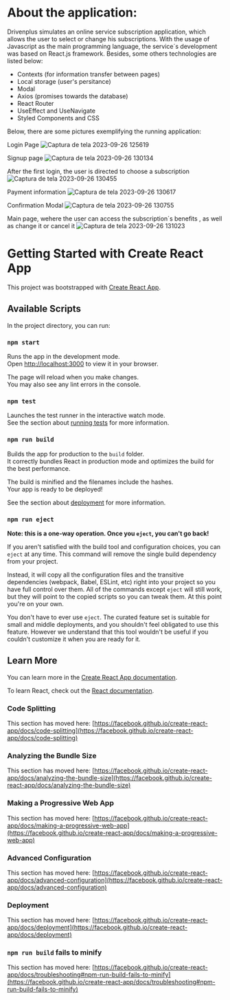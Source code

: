 # About the application:
Drivenplus simulates an online service subscription application, which allows the user to select or change his subscriptions. With the usage of Javascript as the main programming language, the service´s development was based on React.js framework. Besides, some others technologies are listed below:

- Contexts (for information transfer between pages)
- Local storage (user's persitance)
- Modal
- Axios (promises towards the database)
- React Router
- UseEffect and UseNavigate
- Styled Components and CSS
  

Below, there are some pictures exemplifying the running application:

Login Page
![Captura de tela 2023-09-26 125619](https://github.com/tiagoalexandrecs/Drivenplus/assets/122137155/c6c6a48a-1477-4ed4-8624-625a51dc6ff3)

Signup page
![Captura de tela 2023-09-26 130134](https://github.com/tiagoalexandrecs/Drivenplus/assets/122137155/4654921c-5bfe-4fb6-aa00-f7fa3e7feadd)


After the first login, the user is directed to choose a subscription
![Captura de tela 2023-09-26 130455](https://github.com/tiagoalexandrecs/Drivenplus/assets/122137155/2a5301ca-405b-4563-99f7-013fa72c1be5)


Payment information
![Captura de tela 2023-09-26 130617](https://github.com/tiagoalexandrecs/Drivenplus/assets/122137155/8cbf12d8-da7c-4bfa-b121-c97eb176a593)


Confirmation Modal
![Captura de tela 2023-09-26 130755](https://github.com/tiagoalexandrecs/Drivenplus/assets/122137155/78d01255-08ea-4210-9918-5a9db7f0aef6)


Main page, wehere the user can access the subscription´s benefits , as well as change it or cancel it
![Captura de tela 2023-09-26 131023](https://github.com/tiagoalexandrecs/Drivenplus/assets/122137155/2a8c8c9b-7afa-4c5b-890d-8484895e10d2)







# Getting Started with Create React App

This project was bootstrapped with [Create React App](https://github.com/facebook/create-react-app).

## Available Scripts

In the project directory, you can run:

### `npm start`

Runs the app in the development mode.\
Open [http://localhost:3000](http://localhost:3000) to view it in your browser.

The page will reload when you make changes.\
You may also see any lint errors in the console.

### `npm test`

Launches the test runner in the interactive watch mode.\
See the section about [running tests](https://facebook.github.io/create-react-app/docs/running-tests) for more information.

### `npm run build`

Builds the app for production to the `build` folder.\
It correctly bundles React in production mode and optimizes the build for the best performance.

The build is minified and the filenames include the hashes.\
Your app is ready to be deployed!

See the section about [deployment](https://facebook.github.io/create-react-app/docs/deployment) for more information.

### `npm run eject`

**Note: this is a one-way operation. Once you `eject`, you can't go back!**

If you aren't satisfied with the build tool and configuration choices, you can `eject` at any time. This command will remove the single build dependency from your project.

Instead, it will copy all the configuration files and the transitive dependencies (webpack, Babel, ESLint, etc) right into your project so you have full control over them. All of the commands except `eject` will still work, but they will point to the copied scripts so you can tweak them. At this point you're on your own.

You don't have to ever use `eject`. The curated feature set is suitable for small and middle deployments, and you shouldn't feel obligated to use this feature. However we understand that this tool wouldn't be useful if you couldn't customize it when you are ready for it.

## Learn More

You can learn more in the [Create React App documentation](https://facebook.github.io/create-react-app/docs/getting-started).

To learn React, check out the [React documentation](https://reactjs.org/).

### Code Splitting

This section has moved here: [https://facebook.github.io/create-react-app/docs/code-splitting](https://facebook.github.io/create-react-app/docs/code-splitting)

### Analyzing the Bundle Size

This section has moved here: [https://facebook.github.io/create-react-app/docs/analyzing-the-bundle-size](https://facebook.github.io/create-react-app/docs/analyzing-the-bundle-size)

### Making a Progressive Web App

This section has moved here: [https://facebook.github.io/create-react-app/docs/making-a-progressive-web-app](https://facebook.github.io/create-react-app/docs/making-a-progressive-web-app)

### Advanced Configuration

This section has moved here: [https://facebook.github.io/create-react-app/docs/advanced-configuration](https://facebook.github.io/create-react-app/docs/advanced-configuration)

### Deployment

This section has moved here: [https://facebook.github.io/create-react-app/docs/deployment](https://facebook.github.io/create-react-app/docs/deployment)

### `npm run build` fails to minify

This section has moved here: [https://facebook.github.io/create-react-app/docs/troubleshooting#npm-run-build-fails-to-minify](https://facebook.github.io/create-react-app/docs/troubleshooting#npm-run-build-fails-to-minify)
